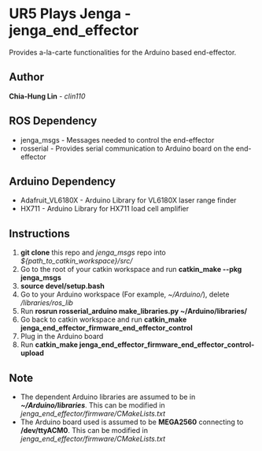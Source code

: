 # UR5 Plays Jenga - jenga_end_effector

Provides a-la-carte functionalities for the Arduino based end-effector.

## Author
**Chia-Hung Lin** - *clin110*

## ROS Dependency
* jenga_msgs - Messages needed to control the end-effector
* rosserial - Provides serial communication to Arduino board on the end-effector

## Arduino Dependency
* Adafruit_VL6180X - Arduino Library for VL6180X laser range finder
* HX711 - Arduino Library for HX711 load cell amplifier

## Instructions
1. **git clone** this repo and *jenga_msgs* repo into *${path_to_catkin_workspace}/src/*
2. Go to the root of your catkin workspace and run **catkin_make --pkg jenga_msgs**
3. **source devel/setup.bash**
3. Go to your Arduino workspace (For example, *~/Arduino/*), delete */libraries/ros_lib*
4. Run **rosrun rosserial_arduino make_libraries.py ~/Arduino/libraries/**
3. Go back to catkin workspace and run **catkin_make jenga_end_effector_firmware_end_effector_control**
4. Plug in the Arduino board
5. Run **catkin_make jenga_end_effector_firmware_end_effector_control-upload**

## Note
* The dependent Arduino libraries are assumed to be in **_~/Arduino/libraries_**. This can be modified in *jenga_end_effector/firmware/CMakeLists.txt*
* The Arduino board used is assumed to be **MEGA2560** connecting to **/dev/ttyACM0**. This can be modified in *jenga_end_effector/firmware/CMakeLists.txt*